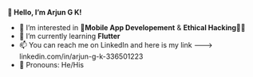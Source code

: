**👋 Hello, I’m Arjun G K!**
- 👀 I’m interested in :iphone:**Mobile App Developement** & **Ethical Hacking**:male_detective:	
- 🌱 I’m currently learning **Flutter** 
- 📫 You can reach me on LinkedIn and here is my link ---> linkedin.com/in/arjun-g-k-336501223
- :boy: Pronouns: He/His

<!---
ArjunGK22/ArjunGK22 is a ✨ special ✨ repository because its `README.md` (this file) appears on your GitHub profile.
You can click the Preview link to take a look at your changes.
--->
